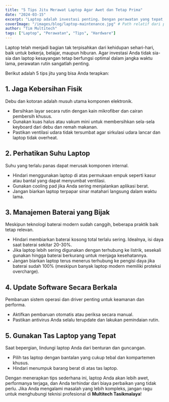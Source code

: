 ```yaml
---
title: "5 Tips Jitu Merawat Laptop Agar Awet dan Tetap Prima"
date: "2024-03-15"
excerpt: "Laptop adalah investasi penting. Dengan perawatan yang tepat, Anda bisa memperpanjang usianya dan menjaga performanya tetap optimal. Simak tips jitunya di sini!"
coverImage: "/images/blog/laptop-maintenance.jpg" # Path relatif dari public/
author: "Tim Multitech"
tags: ["Laptop", "Perawatan", "Tips", "Hardware"]
---
```


Laptop telah menjadi bagian tak terpisahkan dari kehidupan sehari-hari, baik untuk bekerja, belajar, maupun hiburan. Agar investasi Anda tidak sia-sia dan laptop kesayangan tetap berfungsi optimal dalam jangka waktu lama, perawatan rutin sangatlah penting.

Berikut adalah 5 tips jitu yang bisa Anda terapkan:

## 1. Jaga Kebersihan Fisik
Debu dan kotoran adalah musuh utama komponen elektronik.
- Bersihkan layar secara rutin dengan kain mikrofiber dan cairan pembersih khusus.
- Gunakan kuas halus atau vakum mini untuk membersihkan sela-sela keyboard dari debu dan remah makanan.
- Pastikan ventilasi udara tidak tersumbat agar sirkulasi udara lancar dan laptop tidak overheat.

## 2. Perhatikan Suhu Laptop
Suhu yang terlalu panas dapat merusak komponen internal.
- Hindari menggunakan laptop di atas permukaan empuk seperti kasur atau bantal yang dapat menyumbat ventilasi.
- Gunakan cooling pad jika Anda sering menjalankan aplikasi berat.
- Jangan biarkan laptop terpapar sinar matahari langsung dalam waktu lama.

## 3. Manajemen Baterai yang Bijak
Meskipun teknologi baterai modern sudah canggih, beberapa praktik baik tetap relevan.
- Hindari membiarkan baterai kosong total terlalu sering. Idealnya, isi daya saat baterai sekitar 20-30%.
- Jika laptop lebih sering digunakan dengan terhubung ke listrik, sesekali gunakan hingga baterai berkurang untuk menjaga kesehatannya.
- Jangan biarkan laptop terus menerus terhubung ke pengisi daya jika baterai sudah 100% (meskipun banyak laptop modern memiliki proteksi overcharge).

## 4. Update Software Secara Berkala
Pembaruan sistem operasi dan driver penting untuk keamanan dan performa.
- Aktifkan pembaruan otomatis atau periksa secara manual.
- Pastikan antivirus Anda selalu terupdate dan lakukan pemindaian rutin.

## 5. Gunakan Tas Laptop yang Tepat
Saat bepergian, lindungi laptop Anda dari benturan dan guncangan.
- Pilih tas laptop dengan bantalan yang cukup tebal dan kompartemen khusus.
- Hindari menumpuk barang berat di atas tas laptop.

Dengan menerapkan tips sederhana ini, laptop Anda akan lebih awet, performanya terjaga, dan Anda terhindar dari biaya perbaikan yang tidak perlu. Jika Anda mengalami masalah yang lebih kompleks, jangan ragu untuk menghubungi teknisi profesional di **Multitech Tasikmalaya**!
